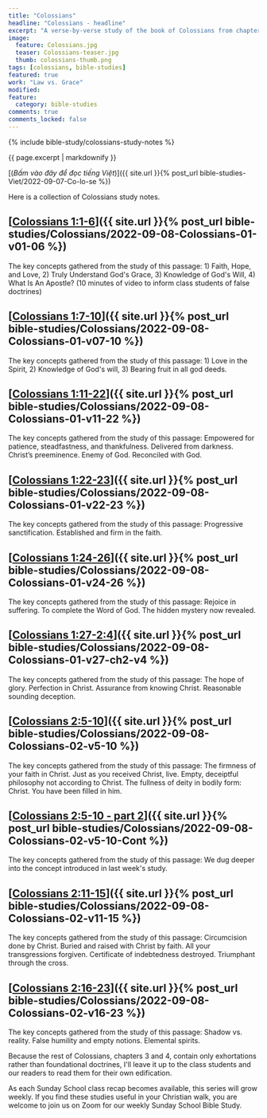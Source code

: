 ```yaml
---
title: "Colossians"
headline: "Colossians - headline"
excerpt: "A verse-by-verse study of the book of Colossians from chapter 1 through 4."
image: 
  feature: Colossians.jpg
  teaser: Colossians-teaser.jpg
  thumb: colossians-thumb.png
tags: [colossians, bible-studies]
featured: true
work: "Law vs. Grace"
modified:
feature:
  category: bible-studies
comments: true
comments_locked: false
---
```


{% include bible-study/colossians-study-notes %}

{{ page.excerpt | markdownify }}

[(<em>Bấm vào đây để đọc tiếng Việt</em>)]({{ site.url }}{% post_url bible-studies-Viet/2022-09-07-Co-lo-se %})

Here is a collection of Colossians study notes.

##  [<u>Colossians 1:1-6</u>]({{ site.url }}{% post_url bible-studies/Colossians/2022-09-08-Colossians-01-v01-06 %})

The key concepts gathered from the study of this passage: 1) Faith, Hope, and Love, 2) Truly Understand God's Grace, 3) Knowledge of God's Will, 4) What Is An Apostle? (10 minutes of video to inform class students of false doctrines)

##  [<u>Colossians 1:7-10</u>]({{ site.url }}{% post_url bible-studies/Colossians/2022-09-08-Colossians-01-v07-10 %})

The key concepts gathered from the study of this passage: 1) Love in the Spirit, 2) Knowledge of God's will, 3) Bearing fruit in all god deeds.

##  [<u>Colossians 1:11-22</u>]({{ site.url }}{% post_url bible-studies/Colossians/2022-09-08-Colossians-01-v11-22 %})

The key concepts gathered from the study of this passage: Empowered for patience, steadfastness, and thankfulness. Delivered from darkness. Christ’s preeminence. Enemy of God. Reconciled with God.

##  [<u>Colossians 1:22-23</u>]({{ site.url }}{% post_url bible-studies/Colossians/2022-09-08-Colossians-01-v22-23 %})

The key concepts gathered from the study of this passage: Progressive sanctification. Established and firm in the faith.

##  [<u>Colossians 1:24-26</u>]({{ site.url }}{% post_url bible-studies/Colossians/2022-09-08-Colossians-01-v24-26 %})

The key concepts gathered from the study of this passage: Rejoice in suffering. To complete the Word of God. The hidden mystery now revealed.

##  [<u>Colossians 1:27-2:4</u>]({{ site.url }}{% post_url bible-studies/Colossians/2022-09-08-Colossians-01-v27-ch2-v4 %})

The key concepts gathered from the study of this passage: The hope of glory. Perfection in Christ. Assurance from knowing Christ. Reasonable sounding deception.

##  [<u>Colossians 2:5-10</u>]({{ site.url }}{% post_url bible-studies/Colossians/2022-09-08-Colossians-02-v5-10 %})

The key concepts gathered from the study of this passage: The firmness of your faith in Christ. Just as you received Christ, live. Empty, deceiptful philosophy not according to Christ. The fullness of deity in bodily form: Christ. You have been filled in him.

##  [<u>Colossians 2:5-10 - part 2</u>]({{ site.url }}{% post_url bible-studies/Colossians/2022-09-08-Colossians-02-v5-10-Cont %})

The key concepts gathered from the study of this passage: We dug deeper into the concept introduced in last week's study.

##  [<u>Colossians 2:11-15</u>]({{ site.url }}{% post_url bible-studies/Colossians/2022-09-08-Colossians-02-v11-15 %})

The key concepts gathered from the study of this passage: Circumcision done by Christ. Buried and raised with Christ by faith. All your transgressions forgiven. Certificate of indebtedness destroyed. Triumphant through the cross.

##  [<u>Colossians 2:16-23</u>]({{ site.url }}{% post_url bible-studies/Colossians/2022-09-08-Colossians-02-v16-23 %})

The key concepts gathered from the study of this passage: Shadow vs. reality. False humility and empty notions. Elemental spirits.

Because the rest of Colossians, chapters 3 and 4, contain only exhortations rather than foundational doctrines, I'll leave it up to the class students and our readers to read them for their own edification.

As each Sunday School class recap becomes available, this series will grow weekly. If you find these studies useful in your Christian walk, you are welcome to join us on Zoom for our weekly Sunday School Bible Study.
